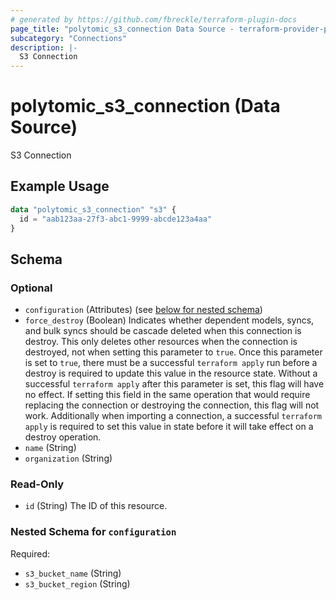 ```yaml
---
# generated by https://github.com/fbreckle/terraform-plugin-docs
page_title: "polytomic_s3_connection Data Source - terraform-provider-polytomic"
subcategory: "Connections"
description: |-
  S3 Connection
---
```


# polytomic_s3_connection (Data Source)

S3 Connection

## Example Usage

```terraform
data "polytomic_s3_connection" "s3" {
  id = "aab123aa-27f3-abc1-9999-abcde123a4aa"
}
```

<!-- schema generated by tfplugindocs -->
## Schema

### Optional

- `configuration` (Attributes) (see [below for nested schema](#nestedatt--configuration))
- `force_destroy` (Boolean) Indicates whether dependent models, syncs, and bulk syncs should be cascade deleted when this connection is destroy. This only deletes other resources when the connection is destroyed, not when setting this parameter to `true`. Once this parameter is set to `true`, there must be a successful `terraform apply` run before a destroy is required to update this value in the resource state. Without a successful `terraform apply` after this parameter is set, this flag will have no effect. If setting this field in the same operation that would require replacing the connection or destroying the connection, this flag will not work. Additionally when importing a connection, a successful `terraform apply` is required to set this value in state before it will take effect on a destroy operation.
- `name` (String)
- `organization` (String)

### Read-Only

- `id` (String) The ID of this resource.

<a id="nestedatt--configuration"></a>
### Nested Schema for `configuration`

Required:

- `s3_bucket_name` (String)
- `s3_bucket_region` (String)


